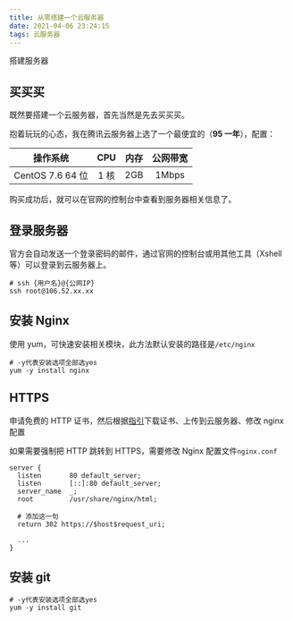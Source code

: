 ```yaml
---
title: 从零搭建一个云服务器
date: 2021-04-06 23:24:15
tags: 云服务器
---
```


搭建服务器

<!--more-->

## 买买买

既然要搭建一个云服务器，首先当然是先去买买买。

抱着玩玩的心态，我在腾讯云服务器上选了一个最便宜的（**95 一年**），配置：

|     操作系统     | CPU  | 内存 | 公网带宽 |
| :--------------: | :--: | :--: | :------: |
| CentOS 7.6 64 位 | 1 核 | 2GB  |  1Mbps   |

购买成功后，就可以在官网的控制台中查看到服务器相关信息了。

## 登录服务器

官方会自动发送一个登录密码的邮件，通过官网的控制台或用其他工具（Xshell 等）可以登录到云服务器上。

```shell
# ssh {用户名}@{公网IP}
ssh root@106.52.xx.xx
```

## 安装 Nginx

使用 yum，可快速安装相关模块，此方法默认安装的路径是`/etc/nginx`

```shell
# -y代表安装选项全部选yes
yum -y install nginx
```

## HTTPS

申请免费的 HTTP 证书，然后根据[指引](https://cloud.tencent.com/document/product/400/35244)下载证书、上传到云服务器、修改 nginx 配置

如果需要强制把 HTTP 跳转到 HTTPS，需要修改 Nginx 配置文件`nginx.conf`

```text
server {
  listen       80 default_server;
  listen       [::]:80 default_server;
  server_name  _;
  root         /usr/share/nginx/html;

  # 添加这一句
  return 302 https://$host$request_uri;

  ...
}

```

## 安装 git

```shell
# -y代表安装选项全部选yes
yum -y install git
```
